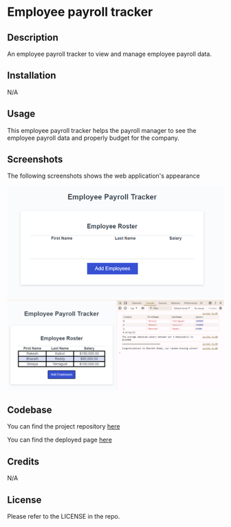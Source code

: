 # Employee payroll tracker

## Description

An employee payroll tracker to view and manage employee payroll data.

## Installation

N/A

## Usage

This employee payroll tracker helps the payroll manager to see the employee payroll data and properly budget for the company.

## Screenshots

The following screenshots shows the web application's appearance

![Screenshot of employee payroll tracker](./assets/employee-payroll-tracker.png)
![Screenshot of employee payroll browser console](./assets/employee-payroll-tracker-console.png)

## Codebase

You can find the project repository [here](https://github.com/shreyareddy6/employee-payroll-tracker.git)

You can find the deployed page [here](https://shreyareddy6.github.io/employee-payroll-tracker/)

## Credits

N/A

## License

Please refer to the LICENSE in the repo.
